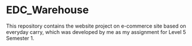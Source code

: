 # EDC_Warehouse
This repository contains the website project on e-commerce site based on everyday carry, which was developed by me as my assignment for Level 5 Semester 1. 
